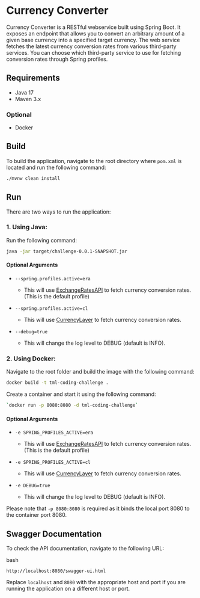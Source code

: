 Currency Converter
==================

Currency Converter is a RESTful webservice built using Spring Boot. It exposes an endpoint that allows you to convert an
arbitrary amount of a given base currency into a specified target currency. The web service fetches the latest currency
conversion rates from various third-party services. You can choose which third-party service to use for fetching
conversion rates through Spring profiles.

Requirements
------------

- Java 17
- Maven 3.x

### Optional

- Docker

Build
-----

To build the application, navigate to the root directory where `pom.xml` is located and run the following command:

```sh
./mvnw clean install
```

Run
---

There are two ways to run the application:

### 1\. Using Java:

Run the following command:

```sh
java -jar target/challenge-0.0.1-SNAPSHOT.jar
```

#### Optional Arguments

- `--spring.profiles.active=era`

    - This will use [ExchangeRatesAPI](https://exchangeratesapi.io/) to fetch currency conversion rates. (This is the
      default profile)
- `--spring.profiles.active=cl`

    - This will use [CurrencyLayer](https://currencylayer.com/) to fetch currency conversion rates.
- `--debug=true`

    - This will change the log level to DEBUG (default is INFO).

### 2\. Using Docker:

Navigate to the root folder and build the image with the following command:

```sh
docker build -t tml-coding-challenge .
```

Create a container and start it using the following command:

```sh
`docker run -p 8080:8080 -d tml-coding-challenge`
```

#### Optional Arguments

- `-e SPRING_PROFILES_ACTIVE=era`

    - This will use [ExchangeRatesAPI](https://exchangeratesapi.io/) to fetch currency conversion rates. (This is the
      default profile)
- `-e SPRING_PROFILES_ACTIVE=cl`

    - This will use [CurrencyLayer](https://currencylayer.com/) to fetch currency conversion rates.
- `-e DEBUG=true`

    - This will change the log level to DEBUG (default is INFO).

Please note that `-p 8080:8080` is required as it binds the local port 8080 to the container port 8080.

Swagger Documentation
---------------------

To check the API documentation, navigate to the following URL:

bash

`http://localhost:8080/swagger-ui.html`

Replace `localhost` and `8080` with the appropriate host and port if you are running the application on a different host
or port.